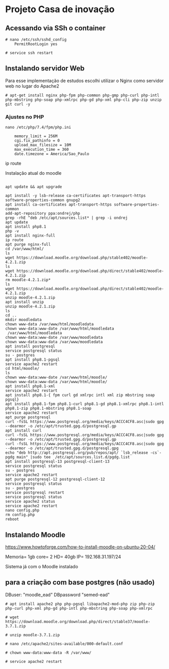 # Projeto Casa de inovação

## Acessando via SSh o container
~~~~shell
# nano /etc/ssh/sshd_config
    PermitRootLogin yes

# service ssh restart
~~~~

## Instalando servidor Web

Para esse implementação de estudos escolhi utilizar o Nginx como servidor web no lugar do Apache2

~~~~shell
# apt-get install nginx php-fpm php-common php-gmp php-curl php-intl php-mbstring php-soap php-xmlrpc php-gd php-xml php-cli php-zip unzip git curl -y
~~~~

### Ajustes no PHP

~~~~shell
nano /etc/php/7.4/fpm/php.ini

    memory_limit = 256M
    cgi.fix_pathinfo = 0
    upload_max_filesize = 10M
    max_execution_time = 360
    date.timezone = America/Sao_Paulo
~~~~

ip route

Instalação atual do moodle
~~~~shell

apt update && apt upgrade

apt install -y lsb-release ca-certificates apt-transport-https software-properties-common gnupg2
apt install ca-certificates apt-transport-https software-properties-common
add-apt-repository ppa:ondrej/php
grep -rhE ^deb /etc/apt/sources.list* | grep -i ondrej
apt update
apt install php8.1
php -v
apt install nginx-full 
ip route
apt purge nginx-full 
cd /var/www/html/
ls
wget https://download.moodle.org/download.php/stable402/moodle-4.2.1.zip
ls
wget https://download.moodle.org/download.php/direct/stable402/moodle-4.2.1.zip
rm moodle-4.2.1.zip*
ls
wget https://download.moodle.org/download.php/direct/stable402/moodle-4.2.1.zip
unzip moodle-4.2.1.zip 
apt install unzip
unzip moodle-4.2.1.zip 
ls
cd .. 
mkdir moodledata
chown www-data /var/www/html/moodledata
chown www-data:www-date /var/www/html/moodledata
 /var/www/html/moodledata
chown www-data:www-date /var/www/moodledata
chown www-data:www-data /var/www/moodledata
apt install postgresql 
service postgresql status
su - postgres
apt install php8.1-pgsql 
service apache2 restart 
cd html/moodle/
ls
chown www-data:www-date /var/www/html/moodle/
chown www-data:www-data /var/www/html/moodle/
apt install php8.1-xml 
service apache2 restart 
apt install php8.1-{ fpm curl gd xmlrpc intl xml zip mbstring soap pgsql}
apt install php8.1-fpm php8.1-curl php8.1-gd php8.1-xmlrpc php8.1-intl php8.1-zip php8.1-mbstring php8.1-soap 
service apache2 restart 
apt purge postgresql 
curl -fsSL https://www.postgresql.org/media/keys/ACCC4CF8.asc|sudo gpg --dearmor -o /etc/apt/trusted.gpg.d/postgresql.gp
apt install curl
curl -fsSL https://www.postgresql.org/media/keys/ACCC4CF8.asc|sudo gpg --dearmor -o /etc/apt/trusted.gpg.d/postgresql.gp
curl -fsSL https://www.postgresql.org/media/keys/ACCC4CF8.asc|sudo gpg --dearmor -o /etc/apt/trusted.gpg.d/postgresql.gpg
echo "deb http://apt.postgresql.org/pub/repos/apt/ `lsb_release -cs`-pgdg main" |sudo tee  /etc/apt/sources.list.d/pgdg.list
apt install postgresql-13 postgresql-client-13
service postgresql status
su - postgres
service apache2 restart 
apt purge postgresql-12 postgresql-client-12  
service postgresql status
su - postgres
service postgresql restart
service postgresql status
service apache2 status
service apache2 restart
nano config.php 
rm config.php 
reboot 

~~~~

## Instalando Moodle
https://www.howtoforge.com/how-to-install-moodle-on-ubuntu-20-04/


Memoria= 1gb
core= 2
HD= 40gb
IP= 192.168.31.197/24

Sistema já com o Moodle instalado

## para a criação com base postgres (não usado)
DBuser: "moodle_ead" 
DBpassword "semed-ead"


~~~~shell
# apt install apache2 php php-pgsql libapache2-mod-php zip php-zip php-curl php-xml php-gd php-intl php-mbstring php-soap php-xmlrpc

# wget https://download.moodle.org/download.php/direct/stable37/moodle-3.7.1.zip

# unzip moodle-3.7.1.zip

# nano /etc/apache2/sites-available/000-default.conf

# chown www-data:www-data -R /var/www/

# service apache2 restart
~~~~
